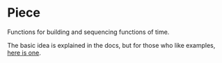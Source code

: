 # Piece

Functions for building and sequencing functions of time.

The basic idea is explained in the docs, but for those  who like examples,  [here is one](https://github.com/imeckler/piece/blob/master/examples/Example.elm).
